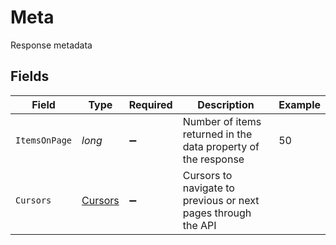 # Meta

Response metadata


## Fields

| Field                                                         | Type                                                          | Required                                                      | Description                                                   | Example                                                       |
| ------------------------------------------------------------- | ------------------------------------------------------------- | ------------------------------------------------------------- | ------------------------------------------------------------- | ------------------------------------------------------------- |
| `ItemsOnPage`                                                 | *long*                                                        | :heavy_minus_sign:                                            | Number of items returned in the data property of the response | 50                                                            |
| `Cursors`                                                     | [Cursors](../../Models/Components/Cursors.md)                 | :heavy_minus_sign:                                            | Cursors to navigate to previous or next pages through the API |                                                               |